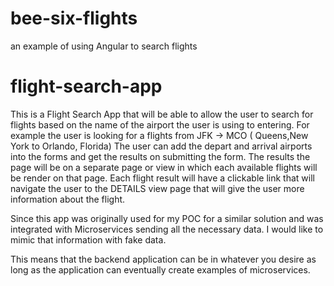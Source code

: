 # bee-six-flights
an example of using Angular to search flights 
# flight-search-app

This is a Flight Search App that will be able to allow the user to search for flights based on the name of the airport the user is using to entering. 
For example the user is looking for a flights from JFK -> MCO ( Queens,New York to Orlando, Florida) The user can add the depart and arrival airports into the forms and get the results on submitting the form. The results the page will be on a separate page or view in which each available flights will be render on that page. Each flight result will have a clickable link that will navigate the user to the DETAILS view page that will give the user more information about the flight.

Since this app was originally used for my POC for a similar solution and was integrated with Microservices sending all the necessary data. I would like to mimic that information with fake data. 

This means that the backend application can be in whatever you desire as long as the application can eventually create examples of microservices.
